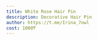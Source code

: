 ```yaml
---
title: White Rose Hair Pin
description: Decorative Hair Pin
author: https://t.me/Irina_7owl
cost: 1000₸
---
```

